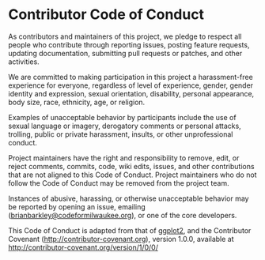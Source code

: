 # Contributor Code of Conduct

As contributors and maintainers of this project, we pledge to respect all people who 
contribute through reporting issues, posting feature requests, updating documentation,
submitting pull requests or patches, and other activities.

We are committed to making participation in this project a harassment-free experience for
everyone, regardless of level of experience, gender, gender identity and expression,
sexual orientation, disability, personal appearance, body size, race, ethnicity, age, or religion.

Examples of unacceptable behavior by participants include the use of sexual language or
imagery, derogatory comments or personal attacks, trolling, public or private harassment,
insults, or other unprofessional conduct.

Project maintainers have the right and responsibility to remove, edit, or reject comments,
commits, code, wiki edits, issues, and other contributions that are not aligned to this 
Code of Conduct. Project maintainers who do not follow the Code of Conduct may be removed 
from the project team.

Instances of abusive, harassing, or otherwise unacceptable behavior may be reported by 
opening an issue, emailing (<brianbarkley@codeformilwaukee.org>), or one of the core developers.

This Code of Conduct is adapted from that of [ggplot2](https://github.com/tidyverse/ggplot2/blob/master/CODE_OF_CONDUCT.md), and the Contributor Covenant 
(http://contributor-covenant.org), version 1.0.0, available at 
http://contributor-covenant.org/version/1/0/0/
